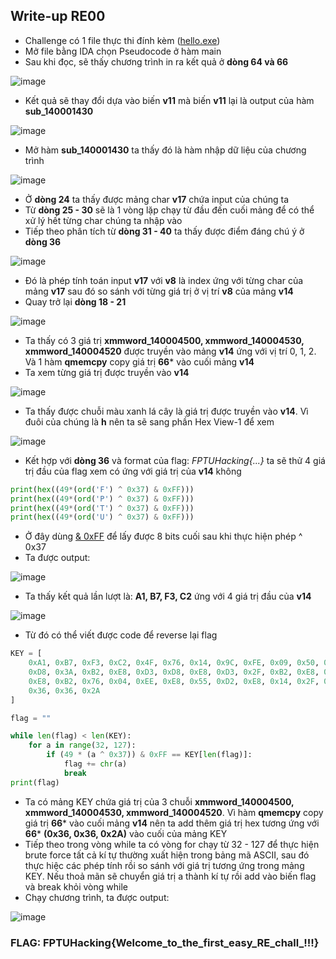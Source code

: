 
## Write-up RE00
* Challenge có 1 file thực thi đính kèm
([hello.exe](https://github.com/5c4ll10n/FPTU-Hacking-CTF-2022/blob/main/Data/hello.exe))
* Mở file bằng IDA chọn Pseudocode ở hàm main 
* Sau khi đọc, sẽ thấy chương trình in ra kết quả ở **dòng 64 và 66**

![image](https://user-images.githubusercontent.com/82231862/176153072-f80e3257-2b27-4121-bee4-ea9eaa860de1.png)

* Kết quả sẽ thay đổi dựa vào biến **v11** mà biến **v11** lại là output của hàm **sub_140001430**

![image](https://user-images.githubusercontent.com/82231862/176156488-47ac2be3-c525-4007-8657-ea6343e38090.png)

* Mở hàm **sub_140001430** ta thấy đó là hàm nhập dữ liệu của chương trình

![image](https://user-images.githubusercontent.com/82231862/176157034-a1d1fe38-4344-47e5-b3b2-755ff1edaa88.png)

* Ở **dòng 24** ta thấy được mảng char **v17** chứa input của chúng ta
* Từ **dòng 25 - 30** sẽ là 1 vòng lặp chạy từ đầu đến cuối mảng để có thể xử lý hết từng char chúng ta nhập vào
* Tiếp theo phân tích từ **dòng 31 - 40** ta thấy được điểm đáng chú ý ở **dòng 36**

![image](https://user-images.githubusercontent.com/82231862/176160061-71cd7921-af90-419e-ab2d-ba42e18f3e3f.png)

* Đó là phép tính toán input **v17** với **v8** là index ứng với từng char của mảng **v17** sau đó so sánh với từng giá trị ở vị trí **v8** của mảng **v14**
* Quay trở lại **dòng 18 - 21**

![image](https://user-images.githubusercontent.com/82231862/176161548-513e0970-43b1-40ec-a929-ae58535b6fc0.png)

* Ta thấy có 3 giá trị **xmmword_140004500, xmmword_140004530, xmmword_140004520** được truyền vào mảng **v14** ứng với vị trí 0, 1, 2. Và 1 hàm **qmemcpy** copy giá trị **66*** vào cuối mảng **v14**
* Ta xem từng giá trị được truyền vào **v14**

 ![image](https://user-images.githubusercontent.com/82231862/176163320-e9b7978b-7955-4034-a597-1192d0e4ed53.png)
 
* Ta thấy được chuỗi màu xanh lá cây là giá trị được truyền vào **v14**. Vì đuôi của chúng là **h** nên ta sẽ sang phần Hex View-1 để xem

![image](https://user-images.githubusercontent.com/82231862/176163980-c6575767-3036-4ff2-8b19-bca40dc71322.png)

* Kết hợp với **dòng 36** và format của flag: *FPTUHacking{...}* ta sẽ thử 4 giá trị đầu của flag xem có ứng với giá trị của **v14** không

``` python
print(hex((49*(ord('F') ^ 0x37) & 0xFF)))
print(hex((49*(ord('P') ^ 0x37) & 0xFF)))
print(hex((49*(ord('T') ^ 0x37) & 0xFF)))
print(hex((49*(ord('U') ^ 0x37) & 0xFF)))
```

* Ở đây dùng [& 0xFF](https://stackoverflow.com/questions/3270307/how-do-i-get-the-lower-8-bits-of-an-int) để lấy được 8 bits cuối sau khi thực hiện phép ^ 0x37
* Ta được output:

![image](https://user-images.githubusercontent.com/82231862/176171561-cd69cf2b-19e4-4a88-abe1-56fd93baeee2.png)

* Ta thấy kết quả lần lượt là: **A1, B7, F3, C2** ứng với 4 giá trị đầu của **v14** 

![image](https://user-images.githubusercontent.com/82231862/176172185-97ff1f65-a13f-4b1e-b14c-ae52332e5c88.png)

* Từ đó có thể viết được code để reverse lại flag

```python
KEY = [
    0xA1, 0xB7, 0xF3, 0xC2, 0x4F, 0x76, 0x14, 0x9C, 0xFE, 0x09, 0x50, 0x8C, 0x60, 0xB2, 0x6B, 0x14,
    0xD8, 0x3A, 0xB2, 0xE8, 0xD3, 0xD8, 0xE8, 0xD3, 0x2F, 0xB2, 0xE8, 0x81, 0xFE, 0x35, 0x04, 0xD3,
    0xE8, 0xB2, 0x76, 0x04, 0xEE, 0xE8, 0x55, 0xD2, 0xE8, 0x14, 0x2F, 0x76, 0x6B, 0x6B, 0xE8, 0x36,
    0x36, 0x36, 0x2A
]

flag = ""

while len(flag) < len(KEY):
    for a in range(32, 127):
        if (49 * (a ^ 0x37)) & 0xFF == KEY[len(flag)]:
            flag += chr(a)
            break
print(flag)
```

* Ta có mảng KEY chứa giá trị của 3 chuỗi **xmmword_140004500, xmmword_140004530, xmmword_140004520**. Vì hàm **qmemcpy** copy giá trị **66*** vào cuối mảng **v14** nên ta add thêm giá trị hex tương ứng với **66*** **(0x36, 0x36, 0x2A)** vào cuối của mảng KEY
* Tiếp theo trong vòng while ta có vòng for chạy từ 32 - 127 để thực hiện brute force tất cả kí tự thường xuất hiện trong bảng mã ASCII, sau đó thực hiệc các phép tính rồi so sánh với giá trị tương ứng trong mảng KEY. Nếu thoả mãn sẽ chuyển giá trị a thành kí tự rồi add vào biến flag và break khỏi vòng while
* Chạy chương trình, ta được output:

![image](https://user-images.githubusercontent.com/82231862/176175002-af1c3dbd-5d23-4ffb-99b6-a64b1ae9d8ac.png)

### FLAG: FPTUHacking{Welcome_to_the_first_easy_RE_chall_!!!}
